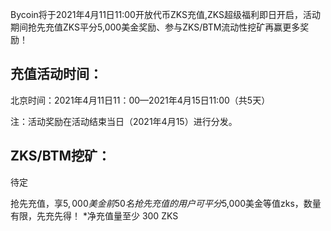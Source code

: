 Bycoin将于2021年4月11日11:00开放代币ZKS充值,ZKS超级福利即日开启，活动期间抢先充值ZKS平分5,000美金奖励、参与ZKS/BTM流动性挖矿再赢更多奖励！

## 充值活动时间：

北京时间：2021年4月11日11：00—2021年4月15日11:00（共5天）

注：活动奖励在活动结束当日（2021年4月15）进行分发。

## ZKS/BTM挖矿：

待定

抢先充值，享$5,000美金前50名抢先充值的用户可平分$5,000美金等值zks，数量有限，先充先得！
*净充值量至少 300 ZKS
